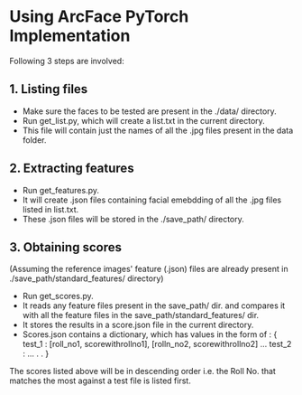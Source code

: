 # Using ArcFace PyTorch Implementation
Following 3 steps are involved:

## 1. Listing files
- Make sure the faces to be tested are present in the ./data/ directory.
- Run get_list.py, which will create a list.txt in the current directory.
- This file will contain just the names of all the .jpg files present in the data folder.

## 2. Extracting features
- Run get_features.py.
- It will create .json files containing facial emebdding of all the .jpg files listed in list.txt.
- These .json files will be stored in the ./save_path/ directory.

## 3. Obtaining scores
(Assuming the reference images' feature (.json) files are already present in ./save_path/standard_features/ directory)
- Run get_scores.py.
- It reads any feature files present in the save_path/ dir. and compares it with all the feature files in the save_path/standard_features/ dir.
- It stores the results in a score.json file in the current directory.
- Scores.json contains a dictionary, which has values in the form of :
{
  test_1 : [roll_no1, scorewithrollno1], [rolln_no2, scorewithrollno2] ...
  test_2 : ...
  .
  .
}

The scores listed above will be in descending order i.e. the Roll No. that matches the most against a test file is listed first.
